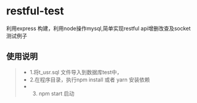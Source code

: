 # restful-test
利用express 构建，利用node操作mysql,简单实现restful api增删改查及socket测试例子
## 使用说明
> * 1.将t_usr.sql 文件导入到数据库test中，
> * 2.在程序目录，执行npm install 或者 yarn 安装依赖
> * 3. npm start 启动
